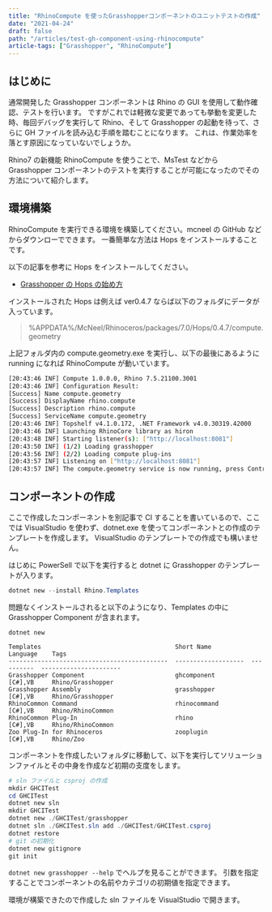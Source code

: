```yaml
---
title: "RhinoCompute を使ったGrasshopperコンポーネントのユニットテストの作成"
date: "2021-04-24"
draft: false
path: "/articles/test-gh-component-using-rhinocompute"
article-tags: ["Grasshopper", "RhinoCompute"]
---
```


## はじめに

通常開発した Grasshopper コンポーネントは Rhino の GUI を使用して動作確認、テストを行います。
ですがこれでは軽微な変更であっても挙動を変更した時、毎回デバッグを実行して Rhino、そして Grasshopper の起動を待って、さらに GH ファイルを読み込む手順を踏むことになります。
これは、作業効率を落とす原因になっていないでしょうか。

Rhino7 の新機能 RhinoCompute を使うことで、MsTest などから Grasshopper コンポーネントのテストを実行することが可能になったのでその方法について紹介します。

## 環境構築

RhinoCompute を実行できる環境を構築してください。mcneel の GitHub などからダウンローでできます。
一番簡単な方法は Hops をインストールすることです。

以下の記事を参考に Hops をインストールしてください。

- [Grasshopper の Hops の始め方](./Try-Hops-component)

インストールされた Hops は例えば ver0.4.7 ならば以下のフォルダにデータが入っています。

> %APPDATA%/McNeel/Rhinoceros/packages/7.0/Hops/0.4.7/compute.geometry

上記フォルダ内の compute.geometry.exe を実行し、以下の最後にあるように running になれば RhinoCompute が動いています。

```bash
[20:43:46 INF] Compute 1.0.0.0, Rhino 7.5.21100.3001
[20:43:46 INF] Configuration Result:
[Success] Name compute.geometry
[Success] DisplayName rhino.compute
[Success] Description rhino.compute
[Success] ServiceName compute.geometry
[20:43:46 INF] Topshelf v4.1.0.172, .NET Framework v4.0.30319.42000
[20:43:46 INF] Launching RhinoCore library as hiron
[20:43:48 INF] Starting listener(s): ["http://localhost:8081"]
[20:43:50 INF] (1/2) Loading grasshopper
[20:43:56 INF] (2/2) Loading compute plug-ins
[20:43:57 INF] Listening on ["http://localhost:8081"]
[20:43:57 INF] The compute.geometry service is now running, press Control+C to exit.
```

## コンポーネントの作成

ここで作成したコンポーネントを別記事で CI することを書いているので、ここでは VisualStudio を使わず、dotnet.exe を使ってコンポーネントとの作成のテンプレートを作成します。
VisualStudio のテンプレートでの作成でも構いません。

はじめに PowerSell で以下を実行すると dotnet に Grasshopper のテンプレートが入ります。

```powershell
dotnet new --install Rhino.Templates
```

問題なくインストールされると以下のようになり、Templates の中に Grasshopper Component が含まれます。

```
dotnet new

Templates                                     Short Name           Language    Tags
--------------------------------------------  -------------------  ----------  ----------------------
Grasshopper Component                         ghcomponent          [C#],VB     Rhino/Grasshopper
Grasshopper Assembly                          grasshopper          [C#],VB     Rhino/Grasshopper
RhinoCommon Command                           rhinocommand         [C#],VB     Rhino/RhinoCommon
RhinoCommon Plug-In                           rhino                [C#],VB     Rhino/RhinoCommon
Zoo Plug-In for Rhinoceros                    zooplugin            [C#],VB     Rhino/Zoo
```

コンポーネントを作成したいフォルダに移動して、以下を実行してソリューションファイルとその中身を作成など初期の支度をします。

```powershell
# sln ファイルと csproj の作成
mkdir GHCITest
cd GHCITest
dotnet new sln
mkdir GHCITest
dotnet new ./GHCITest/grasshopper
dotnet sln ./GHCITest.sln add ./GHCITest/GHCITest.csproj
dotnet restore
# git の初期化
dotnet new gitignore
git init
```

`dotnet new grasshopper --help` でヘルプを見ることができます。
引数を指定することでコンポーネントの名前やカテゴリの初期値を指定できます。

環境が構築できたので作成した sln ファイルを VisualStudio で開きます。

